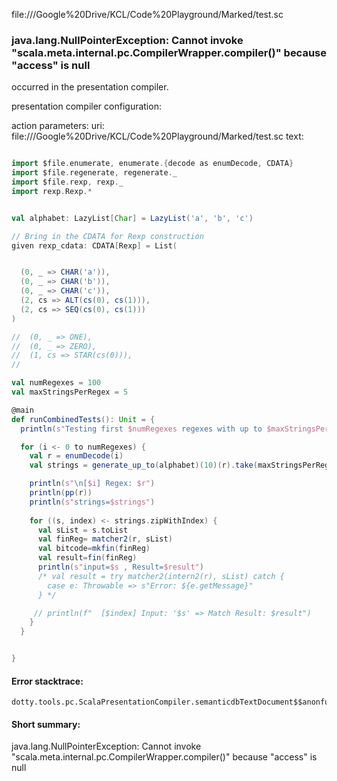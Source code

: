 file://<HOME>/Google%20Drive/KCL/Code%20Playground/Marked/test.sc
### java.lang.NullPointerException: Cannot invoke "scala.meta.internal.pc.CompilerWrapper.compiler()" because "access" is null

occurred in the presentation compiler.

presentation compiler configuration:


action parameters:
uri: file://<HOME>/Google%20Drive/KCL/Code%20Playground/Marked/test.sc
text:
```scala

import $file.enumerate, enumerate.{decode as enumDecode, CDATA}
import $file.regenerate, regenerate._
import $file.rexp, rexp._
import rexp.Rexp.*


val alphabet: LazyList[Char] = LazyList('a', 'b', 'c')

// Bring in the CDATA for Rexp construction
given rexp_cdata: CDATA[Rexp] = List(


  (0, _ => CHAR('a')),
  (0, _ => CHAR('b')),
  (0, _ => CHAR('c')),
  (2, cs => ALT(cs(0), cs(1))),
  (2, cs => SEQ(cs(0), cs(1)))
)

//  (0, _ => ONE),
//  (0, _ => ZERO),
//  (1, cs => STAR(cs(0))),
//

val numRegexes = 100
val maxStringsPerRegex = 5

@main
def runCombinedTests(): Unit = {
  println(s"Testing first $numRegexes regexes with up to $maxStringsPerRegex matching strings each\n")

  for (i <- 0 to numRegexes) {
    val r = enumDecode(i)
    val strings = generate_up_to(alphabet)(10)(r).take(maxStringsPerRegex).toList

    println(s"\n[$i] Regex: $r")
    println(pp(r))
    println(s"strings=$strings")
    
    for ((s, index) <- strings.zipWithIndex) {
      val sList = s.toList
      val finReg= matcher2(r, sList)
      val bitcode=mkfin(finReg)
      val result=fin(finReg)
      println(s"input=$s , Result=$result")
      /* val result = try matcher2(intern2(r), sList) catch {
        case e: Throwable => s"Error: ${e.getMessage}"
      } */

     // println(f"  [$index] Input: '$s' => Match Result: $result")
    }
  }


}
```



#### Error stacktrace:

```
dotty.tools.pc.ScalaPresentationCompiler.semanticdbTextDocument$$anonfun$1(ScalaPresentationCompiler.scala:240)
```
#### Short summary: 

java.lang.NullPointerException: Cannot invoke "scala.meta.internal.pc.CompilerWrapper.compiler()" because "access" is null